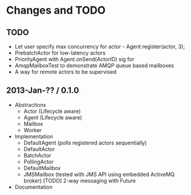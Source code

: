 # Changes and TODO

## TODO

* Let user specify max concurrency for actor - Agent.register(actor, 3);
* PrebatchActor for low-latency actors
* PriorityAgent with Agent.onSend(ActorID) sig for
* AmqpMailboxTest to demonstrate AMQP queue based mailboxes
* A way for remote actors to be supervised

## 2013-Jan-?? / 0.1.0

* Abstractions
  * Actor (Lifecycle aware)
  * Agent (Lifecycle aware)
  * Mailbox
  * Worker
* Implementation
  * DefaultAgent (polls registered actors sequentially)
  * DefaultActor
  * BatchActor
  * PollingActor
  * DefaultMailbox
  * JMSMailbox (tested with JMS API using embedded ActiveMQ broker) [TODO] 2-way messaging with Future<T>
* Documentation

